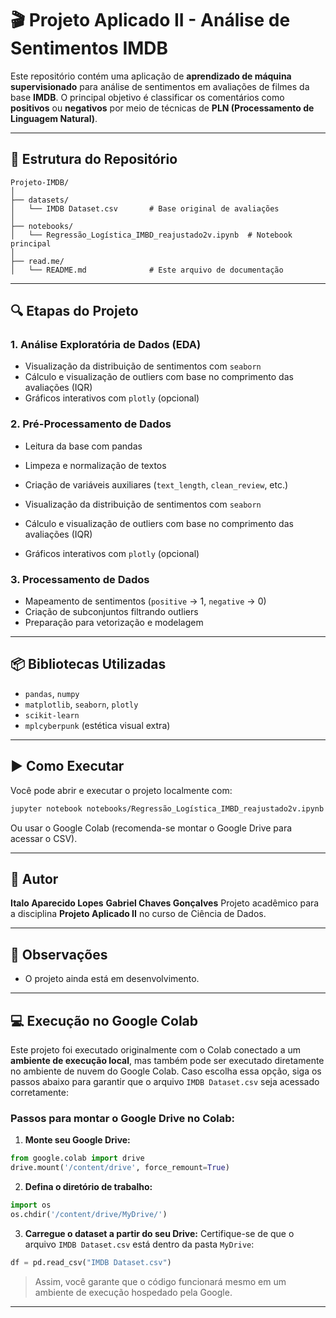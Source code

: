# 🎬 Projeto Aplicado II - Análise de Sentimentos IMDB

Este repositório contém uma aplicação de **aprendizado de máquina supervisionado** para análise de sentimentos em avaliações de filmes da base **IMDB**. O principal objetivo é classificar os comentários como **positivos** ou **negativos** por meio de técnicas de **PLN (Processamento de Linguagem Natural)**.

---

## 📁 Estrutura do Repositório

```
Projeto-IMDB/
│
├── datasets/                  
│   └── IMDB Dataset.csv       # Base original de avaliações
│
├── notebooks/                 
│   └── Regressão_Logística_IMBD_reajustado2v.ipynb  # Notebook principal
│
├── read.me/                   
│   └── README.md              # Este arquivo de documentação
```

---

## 🔍 Etapas do Projeto

### 1. Análise Exploratória de Dados (EDA)
- Visualização da distribuição de sentimentos com `seaborn`
- Cálculo e visualização de outliers com base no comprimento das avaliações (IQR)
- Gráficos interativos com `plotly` (opcional)

### 2. Pré-Processamento de Dados
- Leitura da base com pandas
- Limpeza e normalização de textos
- Criação de variáveis auxiliares (`text_length`, `clean_review`, etc.)


- Visualização da distribuição de sentimentos com `seaborn`
- Cálculo e visualização de outliers com base no comprimento das avaliações (IQR)
- Gráficos interativos com `plotly` (opcional)

### 3. Processamento de Dados
- Mapeamento de sentimentos (`positive` → 1, `negative` → 0)
- Criação de subconjuntos filtrando outliers
- Preparação para vetorização e modelagem

---

## 📦 Bibliotecas Utilizadas

- `pandas`, `numpy`
- `matplotlib`, `seaborn`, `plotly`
- `scikit-learn`
- `mplcyberpunk` (estética visual extra)

---

## ▶️ Como Executar

Você pode abrir e executar o projeto localmente com:

```bash
jupyter notebook notebooks/Regressão_Logística_IMBD_reajustado2v.ipynb
```

Ou usar o Google Colab (recomenda-se montar o Google Drive para acessar o CSV).

---

## 👤 Autor

**Italo Aparecido Lopes**
**Gabriel Chaves Gonçalves** 
Projeto acadêmico para a disciplina **Projeto Aplicado II** no curso de Ciência de Dados.

---

## 📌 Observações

- O projeto ainda está em desenvolvimento.


---

## 💻 Execução no Google Colab

Este projeto foi executado originalmente com o Colab conectado a um **ambiente de execução local**, mas também pode ser executado diretamente no ambiente de nuvem do Google Colab. Caso escolha essa opção, siga os passos abaixo para garantir que o arquivo `IMDB Dataset.csv` seja acessado corretamente:

### Passos para montar o Google Drive no Colab:

1. **Monte seu Google Drive:**
```python
from google.colab import drive
drive.mount('/content/drive', force_remount=True)
```

2. **Defina o diretório de trabalho:**
```python
import os
os.chdir('/content/drive/MyDrive/')
```

3. **Carregue o dataset a partir do seu Drive:**
Certifique-se de que o arquivo `IMDB Dataset.csv` está dentro da pasta `MyDrive`:
```python
df = pd.read_csv("IMDB Dataset.csv")
```

> Assim, você garante que o código funcionará mesmo em um ambiente de execução hospedado pela Google.

---
